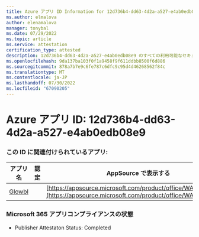 ```yaml
---
title: Azure アプリ ID Information for 12d736b4-dd63-4d2a-a527-e4ab0edb08e9
ms.author: elmalova
author: elenamalova
manager: tonybal
ms.date: 07/29/2022
ms.topic: article
ms.service: attestation
certification_type: attested
description: 12d736b4-dd63-4d2a-a527-e4ab0edb08e9 のすべての利用可能なセキュリティとコンプライアンス情報。
ms.openlocfilehash: 9da137ba103f0f1a9458f9f611ddbb8500f6d886
ms.sourcegitcommit: 878a7b7e9c6fe787c6dfc9c95d4d46268562f84c
ms.translationtype: MT
ms.contentlocale: ja-JP
ms.lasthandoff: 07/30/2022
ms.locfileid: "67090205"
---
```

# <a name="azure-app-id-12d736b4-dd63-4d2a-a527-e4ab0edb08e9"></a>Azure アプリ ID: 12d736b4-dd63-4d2a-a527-e4ab0edb08e9


### <a name="apps-associated-with-this-id"></a>この ID に関連付けられているアプリ:
| **アプリ名** | **認定** | **AppSource で表示する** |
|--------------|---------------|-----------------------|
| [Glowbl](../forward/WA200004368.md) |  | [https://appsource.microsoft.com/product/office/WA200004368](https://appsource.microsoft.com/product/office/WA200004368) |

### <a name="microsoft-365-app-compliance-status"></a>Microsoft 365 アプリコンプライアンスの状態
- Publisher Attestaton Status: Completed
